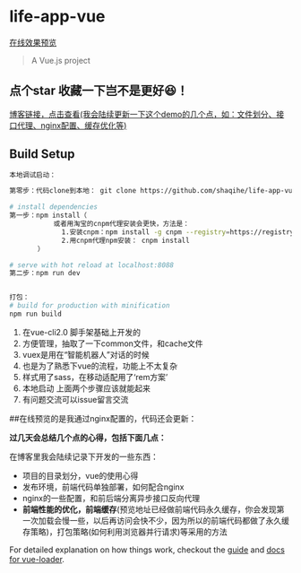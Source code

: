 # life-app-vue
[在线效果预览][1]
> A Vue.js project

## 点个star 收藏一下岂不是更好😆！
[博客链接，点击查看(我会陆续更新一下这个demo的几个点，如：文件划分、接口代理、nginx配置、缓存优化等)][2]
## Build Setup

``` bash
本地调试启动：

第零步：代码clone到本地： git clone https://github.com/shaqihe/life-app-vue.git

# install dependencies
第一步：npm install（
           或者用淘宝的cnpm代理安装会更快，方法是：
             1.安装cnpm：npm install -g cnpm --registry=https://registry.npm.taobao.org 
             2.用cnpm代理npm安装： cnpm install
       ）

# serve with hot reload at localhost:8088
第二步：npm run dev


打包：
# build for production with minification
npm run build
```

 1. 在vue-cli2.0 脚手架基础上开发的
 2. 方便管理，抽取了一下common文件，和cache文件
 3. vuex是用在“智能机器人”对话的时候
 4. 也是为了熟悉下vue的流程，功能上不太复杂
 5. 样式用了sass，在移动适配用了‘rem方案’
 6. 本地启动 上面两个步骤应该就能起来
 7. 有问题交流可以issue留言交流
 

##在线预览的是我通过nginx配置的，代码还会更新：

**过几天会总结几个点的心得，包括下面几点：**

在博客里我会陆续记录下开发的一些东西：

 - 项目的目录划分，vue的使用心得
 - 发布环境，前端代码单独部署，如何配合nginx
 - nginx的一些配置，和前后端分离异步接口反向代理
 - **前端性能的优化，前端缓存**(预览地址已经做前端代码永久缓存，你会发现第一次加载会慢一些，以后再访问会快不少，因为所以的前端代码都做了永久缓存策略)，打包策略(如何利用浏览器并行请求)等采用的方法

 
For detailed explanation on how things work, checkout the [guide](http://vuejs-templates.github.io/webpack/) and [docs for vue-loader](http://vuejs.github.io/vue-loader).


  [1]: http://test.clibchina.com/#/index
  [2]: http://shaqihe.top/
